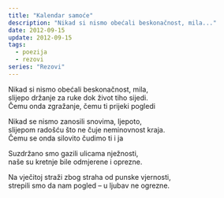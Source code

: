 ```yaml
---
title: "Kalendar samoće"
description: "Nikad si nismo obećali beskonačnost, mila..."
date: 2012-09-15
update: 2012-09-15
tags:
  - poezija
  - rezovi
series: "Rezovi"
---
```


Nikad si nismo obećali beskonačnost, mila,  
slijepo držanje za ruke dok život tiho sijedi.  
Čemu onda zgražanje, čemu ti prijeki pogledi

Nikad se nismo zanosili snovima, ljepoto,  
slijepom radošću što ne čuje neminovnost kraja.  
Čemu se onda silovito čudimo ti i ja

Suzdržano smo gazili ulicama nježnosti,  
naše su kretnje bile odmjerene i oprezne.

Na vječitoj straži zbog straha od punske vjernosti,  
strepili smo da nam pogled – u ljubav ne ogrezne.
